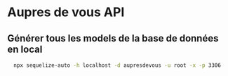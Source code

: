 # Aupres de vous API

## Générer tous les models de la base de données en local
```bash
  npx sequelize-auto -h localhost -d aupresdevous -u root -x -p 3306
```
